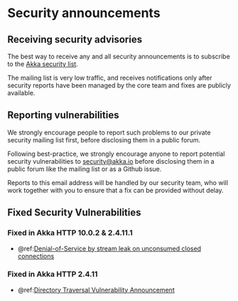 # Security announcements

## Receiving security advisories
The best way to receive any and all security announcements is to subscribe to the [Akka security list](https://groups.google.com/forum/#!forum/akka-security).

The mailing list is very low traffic, and receives notifications only after security reports have been managed by the core team and fixes are publicly available.

## Reporting vulnerabilities

We strongly encourage people to report such problems to our private security mailing list first, before disclosing them in a public forum.

Following best-practice, we strongly encourage anyone to report potential security
vulnerabilities to security@akka.io before disclosing them in a public forum like the mailing list or as a Github issue.

Reports to this email address will be handled by our security team, who will work together with you
to ensure that a fix can be provided without delay.

## Fixed Security Vulnerabilities

### Fixed in Akka HTTP 10.0.2 & 2.4.11.1

* @ref:[Denial-of-Service by stream leak on unconsumed closed connections](security/2017-01-23-denial-of-service-via-leak-on-unconsumed-closed-connections.md)

### Fixed in Akka HTTP 2.4.11

* @ref:[Directory Traversal Vulnerability Announcement](security/2016-09-30-windows-directory-traversal.md)
